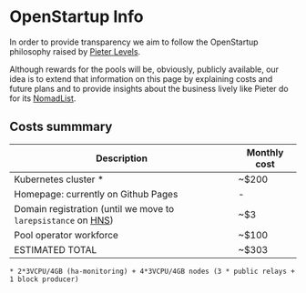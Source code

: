 # OpenStartup Info

In order to provide transparency we aim to follow the OpenStartup philosophy raised by [Pieter Levels][pieter-levels-twitter].

Although rewards for the pools will be, obviously, publicly available, our idea is to extend that information on this page by explaining costs and future plans and to provide insights about the business lively like Pieter do for its [NomadList][nomadlist-openstartup].

## Costs summmary

| Description                                                                   | Monthly cost |
| ----------------------------------------------------------------------------- | ------------ |
| Kubernetes cluster *                                                          | ~$200        |
| Homepage: currently on Github Pages                                           | -            |
| Domain registration (until we move to `larepsistance` on [HNS])               | ~$3          |
| Pool operator workforce                                                       | ~$100        |
| ESTIMATED TOTAL                                                               | ~$303        |

`* 2*3VCPU/4GB (ha-monitoring) + 4*3VCPU/4GB nodes (3 * public relays + 1 block producer)`

[itn]: https://testnets.cardano.org/en/itn/overview/
[shelley-testnet]: https://testnets.cardano.org/en/shelley/overview/
[guild-operators]: https://cardano-community.github.io/guild-operators/
[jormungandr]: https://github.com/input-output-hk/jormungandr 
[pieter-levels-twitter]: https://twitter.com/levelsio/status/968219339588493312
[nomadlist-openstartup]: https://nomadlist.com/open
[HNS]: https://handshake.org/
